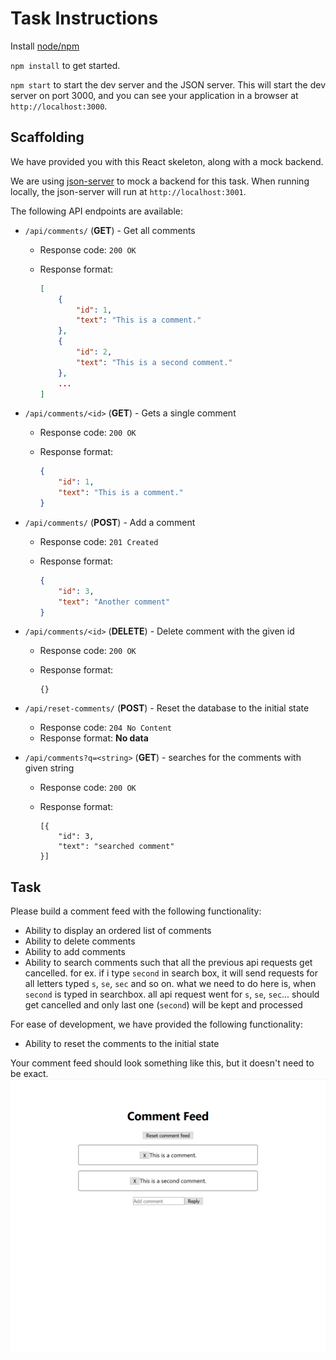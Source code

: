 # Task Instructions

Install [node/npm](https://nodejs.org/en/)

`npm install` to get started.

`npm start` to start the dev server and the JSON server. This will start the dev server on port 3000, and you can see your application in a browser at `http://localhost:3000`.

## Scaffolding

We have provided you with this React skeleton, along with a mock backend.

We are using [json-server](https://github.com/typicode/json-server) to mock a backend for this task. When running locally, the json-server will run at `http://localhost:3001`.

The following API endpoints are available:

* `/api/comments/` (**GET**) - Get all comments

  * Response code: `200 OK`

  * Response format:

    ```json
    [
        {
            "id": 1,
            "text": "This is a comment."
        },
        {
            "id": 2,
            "text": "This is a second comment."
        },
        ...
    ]
    ```

* `/api/comments/<id>` (**GET**) - Gets a single comment

  * Response code: `200 OK`

  * Response format:

    ```json
    {
        "id": 1,
        "text": "This is a comment."
    }
    ```

* `/api/comments/` (**POST**) - Add a comment

  * Response code: `201 Created`

  * Response format:

    ```json
    {
        "id": 3,
        "text": "Another comment"
    }
    ```

* `/api/comments/<id>` (**DELETE**) - Delete comment with the given id

  * Response code: `200 OK`

  * Response format:

    ```
    {}
    ```
* `/api/reset-comments/` (**POST**) - Reset the database to the initial state

  * Response code: `204 No Content`
  * Response format: **No data**

* `/api/comments?q=<string>` (**GET**) - searches for the comments with given string

  * Response code: `200 OK`

  * Response format:

    ```
    [{
        "id": 3,
        "text": "searched comment"
    }]
    ```

## Task

Please build a comment feed with the following functionality:

* Ability to display an ordered list of comments
* Ability to delete comments
* Ability to add comments
* Ability to search comments such that all the previous api requests get cancelled. for ex. if i type `second` in search box, it will send requests for all letters typed `s`, `se`, `sec` and so on. what we need to do here is, when `second` is typed in searchbox. all api request went for `s`, `se`, `sec`... should get cancelled and only last one (`second`) will be kept and processed

For ease of development, we have provided the following functionality:
* Ability to reset the comments to the initial state

Your comment feed should look something like this, but it doesn't need to be exact.
![](goal.png)
